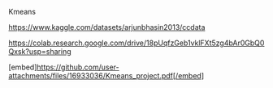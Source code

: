 Kmeans

https://www.kaggle.com/datasets/arjunbhasin2013/ccdata

https://colab.research.google.com/drive/18pUqfzGeb1vklFXt5zg4bAr0GbQ0Qxsk?usp=sharing

[embed]https://github.com/user-attachments/files/16933036/Kmeans_project.pdf[/embed]
